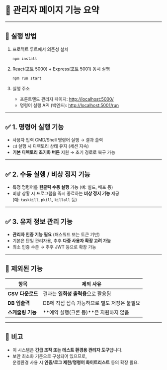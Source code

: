 # 💼 관리자 페이지 기능 요약

---

## 🚀 실행 방법

1. 프로젝트 루트에서 의존성 설치

   ```bash
   npm install
   ```

2. React(포트 5000) + Express(포트 5001) 동시 실행

   ```bash
   npm run start
   ```

3. 실행 주소

   - 프론트엔드 관리자 페이지: [http://localhost:5000/](http://localhost:5000/)
   - 명령어 실행 API (백엔드): [http://localhost:5001/run](http://localhost:5001/run)

---

## ✅ 1. 명령어 실행 기능

- 사용자 입력 CMD/Shell 명령어 실행 → 결과 출력
- `cd` 실행 시 디렉토리 상태 유지 (세션 지속)
- **기본 디렉토리 초기화 버튼** 지원 → 초기 경로로 복구 가능

---

## ✅ 2. 수동 실행 / 비상 정지 기능

- 특정 명령어를 **원클릭 수동 실행** 가능 (예: 빌드, 배포 등)
- 비상 상황 시 프로그램을 즉시 종료하는 **비상 정지 기능** 제공  
  (예: `taskkill`, `pkill`, `killall` 등)

---

## ✅ 3. 유저 정보 관리 기능

- **관리자 인증 기능 필요** (패스워드 또는 토큰 기반)
- 기본은 단일 관리자용, 추후 **다중 사용자 확장 고려 가능**
- 최소 인증 수준 → 추후 JWT 등으로 확장 가능

---

## 🚫 제외된 기능

| 항목              | 제외 사유                                               |
|-------------------|----------------------------------------------------------|
| **CSV 다운로드**   | 결과는 **일회성 출력용**으로 활용됨                      |
| **DB 입출력**      | DB에 직접 접속 가능하므로 별도 저장은 불필요             |
| **스케줄링 기능**  | **예약 실행(크론 등)**은 지원하지 않음                   |

---

## 📌 비고

- 이 시스템은 **긴급 조작 또는 테스트 환경용 관리자 도구**입니다.
- 보안 최소화 기준으로 구성되어 있으므로,  
  운영환경 사용 시 **인증/로그 제한/명령어 화이트리스트** 등의 확장 필요.
